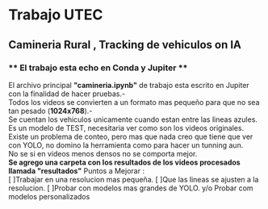 # **Trabajo UTEC**<br>
## **Camineria Rural , Tracking de vehiculos on IA** <br>
### ** El trabajo esta echo en Conda y Jupiter **
El archivo principal **"camineria.ipynb"** de trabajo esta escrito en Jupiter con la finalidad de hacer pruebas.-<br>
Todos los videos se convierten a un formato mas pequeño para que no sea tan pesado (**1024x768**).-<br>
Se cuentan los vehiculos unicamente cuando estan entre las lineas azules.<br>
Es un modelo de TEST, necesitaria ver como son los videos originales.<br>
Existe un problema de conteo, pero mas que nada creo que tiene que ver con YOLO, no domino la herramienta como para hacer un tunning aun. <br>
No se si en videos menos densos no se comporta mejor. <br>
**Se agrego una carpeta con los resultados de los videos procesados llamada "resultados"**
Puntos a Mejorar :  
                  [ ]Trabajar en una resolucion mas pequeña.
                  [ ]Que las lineas se ajusten a la resolucion.
                  [ ]Probar con modelos mas grandes de YOLO. y/o Probar com modelos personalizados
                  
            
